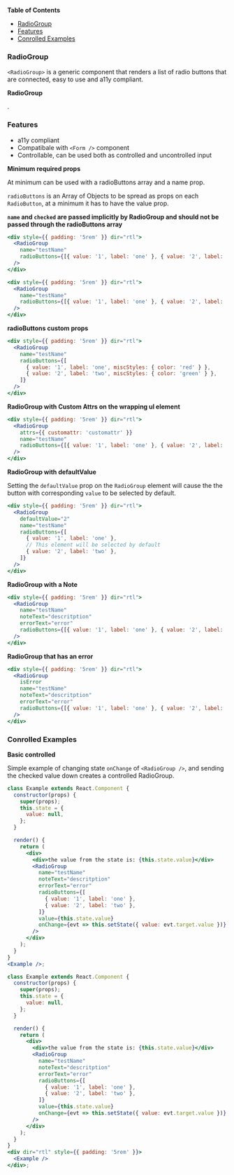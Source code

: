 <!-- START doctoc generated TOC please keep comment here to allow auto update -->
<!-- DON'T EDIT THIS SECTION, INSTEAD RE-RUN doctoc TO UPDATE -->

**Table of Contents**

- [RadioGroup](#radiogroup)
- [Features](#features)
- [Conrolled Examples](#conrolled-examples)

<!-- END doctoc generated TOC please keep comment here to allow auto update -->

### RadioGroup

`<RadioGroup>` is a generic component that renders a list of radio buttons that are connected, easy to use and a11y compliant.

**RadioGroup**

.

### Features

- a11y compliant
- Compatibale with `<Form />` component
- Controllable, can be used both as controlled and uncontrolled input

**Minimum required props**

At minimum can be used with a radioButtons array and a name prop.

`radioButtons` is an Array of Objects to be spread as props on each `RadioButton`, at a minimum it has to have the value prop.

**`name` and `checked` are passed implicitly by RadioGroup and should not be passed through the radioButtons array**

```jsx static
<div style={{ padding: '5rem' }} dir="rtl">
  <RadioGroup
    name="testName"
    radioButtons={[{ value: '1', label: 'one' }, { value: '2', label: 'two' }]}
  />
</div>
```

```jsx
<div style={{ padding: '5rem' }} dir="rtl">
  <RadioGroup
    name="testName"
    radioButtons={[{ value: '1', label: 'one' }, { value: '2', label: 'two' }]}
  />
</div>
```

**radioButtons custom props**

```jsx
<div style={{ padding: '5rem' }} dir="rtl">
  <RadioGroup
    name="testName"
    radioButtons={[
      { value: '1', label: 'one', miscStyles: { color: 'red' } },
      { value: '2', label: 'two', miscStyles: { color: 'green' } },
    ]}
  />
</div>
```

**RadioGroup with Custom Attrs on the wrapping ul element**

```jsx static
<div style={{ padding: '5rem' }} dir="rtl">
  <RadioGroup
    attrs={{ customattr: 'customattr' }}
    name="testName"
    radioButtons={[{ value: '1', label: 'one' }, { value: '2', label: 'two' }]}
  />
</div>
```

**RadioGroup with defaultValue**

Setting the `defaultValue` prop on the `RadioGroup` element will cause the
the button with corresponding `value` to be selected by default.

```jsx static
<div style={{ padding: '5rem' }} dir="rtl">
  <RadioGroup
    defaultValue="2"
    name="testName"
    radioButtons={[
      { value: '1', label: 'one' },
      // This element will be selected by default
      { value: '2', label: 'two' },
    ]}
  />
</div>
```

**RadioGroup with a Note**

```jsx
<div style={{ padding: '5rem' }} dir="rtl">
  <RadioGroup
    name="testName"
    noteText="descritption"
    errorText="error"
    radioButtons={[{ value: '1', label: 'one' }, { value: '2', label: 'two' }]}
  />
</div>
```

**RadioGroup that has an error**

```jsx
<div style={{ padding: '5rem' }} dir="rtl">
  <RadioGroup
    isError
    name="testName"
    noteText="descritption"
    errorText="error"
    radioButtons={[{ value: '1', label: 'one' }, { value: '2', label: 'two' }]}
  />
</div>
```

### Conrolled Examples

**Basic controlled**

Simple example of changing state `onChange` of `<RadioGroup />`, and sending the checked value down creates a controlled RadioGroup.

```jsx static
class Example extends React.Component {
  constructor(props) {
    super(props);
    this.state = {
      value: null,
    };
  }

  render() {
    return (
      <div>
        <div>the value from the state is: {this.state.value}</div>
        <RadioGroup
          name="testName"
          noteText="descritption"
          errorText="error"
          radioButtons={[
            { value: '1', label: 'one' },
            { value: '2', label: 'two' },
          ]}
          value={this.state.value}
          onChange={evt => this.setState({ value: evt.target.value })}
        />
      </div>
    );
  }
}
<Example />;
```

```jsx
class Example extends React.Component {
  constructor(props) {
    super(props);
    this.state = {
      value: null,
    };
  }

  render() {
    return (
      <div>
        <div>the value from the state is: {this.state.value}</div>
        <RadioGroup
          name="testName"
          noteText="descritption"
          errorText="error"
          radioButtons={[
            { value: '1', label: 'one' },
            { value: '2', label: 'two' },
          ]}
          value={this.state.value}
          onChange={evt => this.setState({ value: evt.target.value })}
        />
      </div>
    );
  }
}
<div dir="rtl" style={{ padding: '5rem' }}>
  <Example />
</div>;
```
